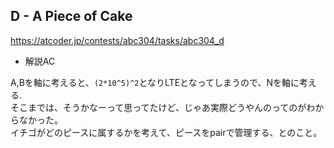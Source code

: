 ## D - A Piece of Cake
https://atcoder.jp/contests/abc304/tasks/abc304_d

* 解説AC

A,Bを軸に考えると、`(2*10^5)^2`となりLTEとなってしまうので、Nを軸に考える.  
そこまでは、そうかなーって思ってたけど、じゃあ実際どうやんのってのがわからなかった。  
イチゴがどのピースに属するかを考えて、ピースをpairで管理する、とのこと。  
